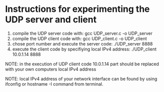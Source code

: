 # Instructions for experimenting the UDP server and client

1. compile the UDP server code with: gcc UDP_server.c -o UDP_server
2. compile the UDP client code with: gcc UDP_client.c -o UDP_client
3. chose port number and execute the server code: ./UDP_server 8888
4. execute the client code by specifiying local IPv4 address: ./UDP_client 10.0.1.14 8888

NOTE: in the execution of UDP client code 10.0.1.14 part should be
replaced with your own computers local IPv4 address

NOTE: local IPv4 address of your network interface can be found by using
ifconfig or hostname -I command from terminal.  
